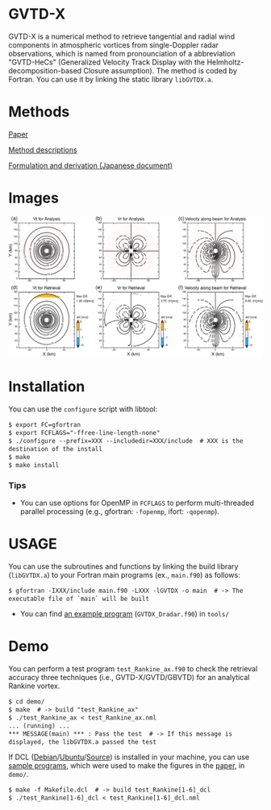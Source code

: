 # GVTD-X
GVTD-X is a numerical method to retrieve tangential and radial wind components in atmospheric vortices from single-Doppler radar observations, which is named from pronounciation of a abbreviation "GVTD-HeCs" (Generalized Velocity Track Display with the Helmholtz-decomposition-based Closure assumption). The method is coded by Fortran. You can use it by linking the static library `libGVTDX.a`. 


# Methods
[Paper](https://doi.org/)

[Method descriptions](https://tomonori-93.github.io/GVTD-X/ford-doc/index.html)

[Formulation and derivation (Japanese document)](doc/formulation.pdf)

# Images
![Test Image 1](image/image1.png)


# Installation
You can use the `configure` script with libtool: 
```
$ export FC=gfortran
$ export FCFLAGS="-ffree-line-length-none"
$ ./configure --prefix=XXX --includedir=XXX/include  # XXX is the destination of the install
$ make
$ make install
```

### Tips
* You can use options for OpenMP in `FCFLAGS` to perform multi-threaded parallel processing (e.g., gfortran: `-fopenmp`, ifort: `-qopenmp`). 


# USAGE
You can use the subroutines and functions by linking the build library (`libGVTDX.a`) to your Fortran main programs (ex., `main.f90`) as follows: 
```
$ gfortran -IXXX/include main.f90 -LXXX -lGVTDX -o main  # -> The executable file of `main` will be built
```
* You can find [an example program](tools/GVTDX_Dradar.md) (`GVTDX_Dradar.f90`) in `tools/`


# Demo
You can perform a test program `test_Rankine_ax.f90` to check the retrieval accuracy three techniques (i.e., GVTD-X/GVTD/GBVTD) for an analytical Rankine vortex. 
```
$ cd demo/
$ make  # -> build "test_Rankine_ax"
$ ./test_Rankine_ax < test_Rankine_ax.nml
... (running) ...
*** MESSAGE(main) *** : Pass the test  # -> If this message is displayed, the libGVTDX.a passed the test
```

If DCL ([Debian](http://www.gfd-dennou.org/arch/cc-env/debian-dennou/index.htm.en)/[Ubuntu](http://www.gfd-dennou.org/arch/cc-env/ubuntu-dennou/index.htm.en)/[Source](https://www.gfd-dennou.org/arch/dcl/)) is installed in your machine, you can use [sample programs](demo/sample.md), which were used to make the figures in the [paper](https://doi.org/), in `demo/`.
```
$ make -f Makefile.dcl  # -> build test_Rankine[1-6]_dcl
$ ./test_Rankine[1-6]_dcl < test_Rankine[1-6]_dcl.nml
```
